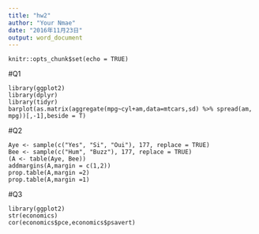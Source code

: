 ```yaml
---
title: "hw2"
author: "Your Nmae"
date: "2016年11月23日"
output: word_document
---
```


```{r setup, include=FALSE}
knitr::opts_chunk$set(echo = TRUE)
```

#Q1

```{r, message=FALSE, warning=FALSE}
library(ggplot2)
library(dplyr)
library(tidyr)
barplot(as.matrix(aggregate(mpg~cyl+am,data=mtcars,sd) %>% spread(am, mpg))[,-1],beside = T)
```

#Q2

```{r}
Aye <- sample(c("Yes", "Si", "Oui"), 177, replace = TRUE)
Bee <- sample(c("Hum", "Buzz"), 177, replace = TRUE)
(A <- table(Aye, Bee))
addmargins(A,margin = c(1,2))
prop.table(A,margin =2)
prop.table(A,margin =1)
```

#Q3

```{r}
library(ggplot2)
str(economics)
cor(economics$pce,economics$psavert)
```

